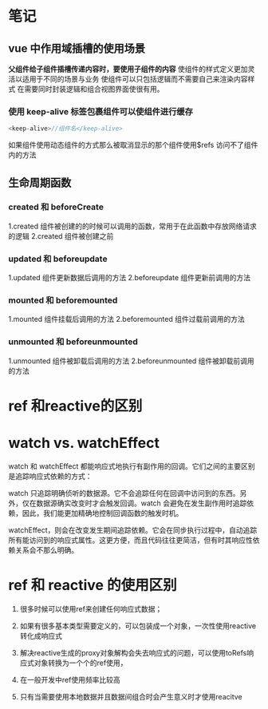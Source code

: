 # 笔记

## vue 中作用域插槽的使用场景

**父组件给子组件插槽传递内容时，要使用子组件的内容**
使组件的样式定义更加灵活以适用于不同的场景与业务
使组件可以只包括逻辑而不需要自己来渲染内容样式
在需要同时封装逻辑和组合视图界面使很有用。

### 使用 keep-alive 标签包裹组件可以使组件进行缓存

```js
<keep-alive>//组件名</keep-alive>
```

如果组件使用动态组件的方式那么被取消显示的那个组件使用$refs 访问不了组件内的方法

## 生命周期函数

### created 和 beforeCreate

1.created 组件被创建的的时候可以调用的函数，常用于在此函数中存放网络请求的逻辑
2.created 组件被创建之前

### updated 和 beforeupdate

1.updated 组件更新数据后调用的方法
2.beforeupdate 组件更新前调用的方法

### mounted 和 beforemounted

1.mounted 组件挂载后调用的方法
2.beforemounted 组件过载前调用的方法

### unmounted 和 beforeunmounted

1.unmounted 组件被卸载后调用的方法
2.beforeunmounted 组件被卸载前调用的方法


# ref 和reactive的区别



# watch vs. watchEffect
watch 和 watchEffect 都能响应式地执行有副作用的回调。它们之间的主要区别是追踪响应式依赖的方式：

watch 只追踪明确侦听的数据源。它不会追踪任何在回调中访问到的东西。另外，仅在数据源确实改变时才会触发回调。watch 会避免在发生副作用时追踪依赖，因此，我们能更加精确地控制回调函数的触发时机。

watchEffect，则会在改变发生期间追踪依赖。它会在同步执行过程中，自动追踪所有能访问到的响应式属性。这更方便，而且代码往往更简洁，但有时其响应性依赖关系会不那么明确。

# ref 和 reactive 的使用区别
1. 很多时候可以使用ref来创建任何响应式数据；

2. 如果有很多基本类型需要定义的，可以包装成一个对象，一次性使用reactive转化成响应式

3. 解决reactive生成的proxy对象解构会失去响应式的问题，可以使用toRefs响应式对象转换为一个个的ref使用，
4. 在一般开发中ref使用频率比较高
5. 只有当需要使用本地数据并且数据间组合时会产生意义时才使用reacitve
